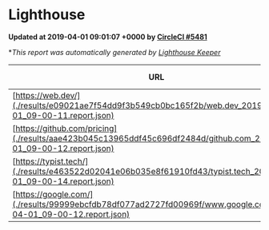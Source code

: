 
# Lighthouse

**Updated at 2019-04-01 09:01:07 +0000 by [CircleCI #5481](https://circleci.com/gh/ItinerisLtd/lighthouse-keeper-example/5481)**

**This report was automatically generated by [Lighthouse Keeper](https://github.com/itinerisltd/lighthouse-keeper)*

| URL | Performance | Accessibility | Best Practices | SEO | PWA | Updated At |
| --- | --- | --- | --- | --- | --- | --- |
| [https://web.dev/](./results/e09021ae7f54dd9f3b549cb0bc165f2b/web.dev_2019-04-01_09-00-11.report.json) | 0.97 | 0.93 | 1 | 0.96 | 1 | 2019-04-01T09:00:11.832Z |
| [https://github.com/pricing](./results/aae423b045c13965ddf45c696df2484d/github.com_2019-04-01_09-00-12.report.json) | 0.86 | 0.89 | 0.93 | 0.9 | 0.58 | 2019-04-01T09:00:12.734Z |
| [https://typist.tech/](./results/e463522d02041e06b035e8f61910fd43/typist.tech_2019-04-01_09-00-14.report.json) | 1 |  |  |  |  | 2019-04-01T09:00:14.193Z |
| [https://google.com/](./results/99999ebcfdb78df077ad2727fd00969f/www.google.com_2019-04-01_09-00-12.report.json) | 0.94 | 0.71 | 0.93 | 0.82 | 0.58 | 2019-04-01T09:00:12.054Z |
